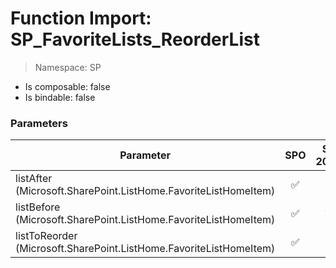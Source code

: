 # Function Import: SP_FavoriteLists_ReorderList

> Namespace: SP

- Is composable: false
- Is bindable: false

### Parameters

Parameter | SPO | SP 2019 | SP 2016 | SP 2013
----------|:---:|:-------:|:-------:|:-------:
listAfter (Microsoft.SharePoint.ListHome.FavoriteListHomeItem) | ✅ | ❌ | ❌ | ❌
listBefore (Microsoft.SharePoint.ListHome.FavoriteListHomeItem) | ✅ | ❌ | ❌ | ❌
listToReorder (Microsoft.SharePoint.ListHome.FavoriteListHomeItem) | ✅ | ❌ | ❌ | ❌
